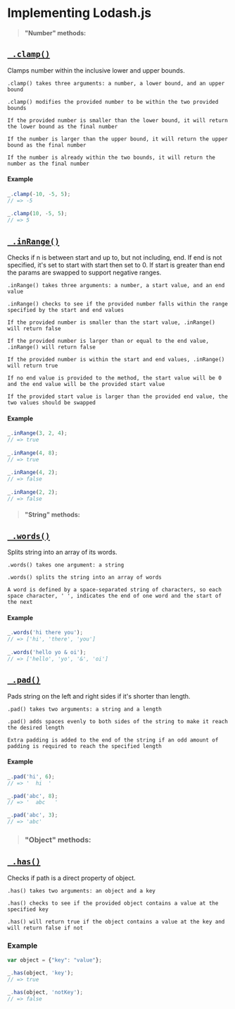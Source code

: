 # Implementing Lodash.js

> #### "Number" methods:

## [`_.clamp()`](https://lodash.com/docs/4.17.15#clamp)

Clamps number within the inclusive lower and upper bounds.
```
.clamp() takes three arguments: a number, a lower bound, and an upper bound

.clamp() modifies the provided number to be within the two provided bounds

If the provided number is smaller than the lower bound, it will return the lower bound as the final number

If the number is larger than the upper bound, it will return the upper bound as the final number

If the number is already within the two bounds, it will return the number as the final number
```
#### Example
``` js
_.clamp(-10, -5, 5);
// => -5
 
_.clamp(10, -5, 5);
// => 5
```

## [`_.inRange()`](https://lodash.com/docs/4.17.15#inRange)

Checks if n is between start and up to, but not including, end. If end is not specified, it's set to start with start then set to 0. If start is greater than end the params are swapped to support negative ranges.
```
.inRange() takes three arguments: a number, a start value, and an end value

.inRange() checks to see if the provided number falls within the range specified by the start and end values

If the provided number is smaller than the start value, .inRange() will return false

If the provided number is larger than or equal to the end value, .inRange() will return false

If the provided number is within the start and end values, .inRange() will return true

If no end value is provided to the method, the start value will be 0 and the end value will be the provided start value

If the provided start value is larger than the provided end value, the two values should be swapped
```
#### Example
``` js
_.inRange(3, 2, 4);
// => true
 
_.inRange(4, 8);
// => true
 
_.inRange(4, 2);
// => false
 
_.inRange(2, 2);
// => false
```

> #### "String" methods:

## [`_.words()`](https://lodash.com/docs/4.17.15#words)

Splits string into an array of its words.

```
.words() takes one argument: a string

.words() splits the string into an array of words

A word is defined by a space-separated string of characters, so each space character, ' ', indicates the end of one word and the start of the next
```
#### Example
``` js
_.words('hi there you');
// => ['hi', 'there', 'you']
 
_.words('hello yo & oi');
// => ['hello', 'yo', '&', 'oi']
```

## [`_.pad()`](https://lodash.com/docs/4.17.15#pad)

Pads string on the left and right sides if it's shorter than length.

```
.pad() takes two arguments: a string and a length

.pad() adds spaces evenly to both sides of the string to make it reach the desired length

Extra padding is added to the end of the string if an odd amount of padding is required to reach the specified length
```
#### Example
``` js
_.pad('hi', 6);
// => '  hi  '

_.pad('abc', 8);
// => '  abc   '

_.pad('abc', 3);
// => 'abc'
```


> ### "Object" methods:


## [`_.has()`](https://lodash.com/docs/4.17.15#has)

Checks if path is a direct property of object.

```
.has() takes two arguments: an object and a key

.has() checks to see if the provided object contains a value at the specified key

.has() will return true if the object contains a value at the key and will return false if not
```

### Example
``` js
var object = {"key": "value"};

_.has(object, 'key');
// => true

_.has(object, 'notKey');
// => false
```